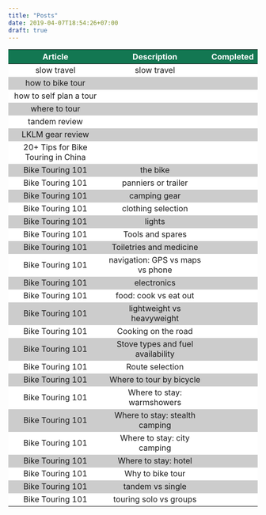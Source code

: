 ```yaml
---
title: "Posts"
date: 2019-04-07T18:54:26+07:00
draft: true
---
```


| Article                            | Description                       | Completed |
|------------------------------------|-----------------------------------|-----------|
| slow travel                        | slow travel                       |          |
| how to bike tour                   |                                   |          |
| how to self plan a tour            |                                   |          |
| where to tour                      |                                   |          |
| tandem review                      |                                   |          |
| LKLM gear review                   |                                   |          |
| 20+ Tips for Bike Touring in China |                                   |          |
| Bike Touring 101                   | the bike                          |          |
| Bike Touring 101                   | panniers or trailer               |          |
| Bike Touring 101                   | camping gear                      |          |
| Bike Touring 101                   | clothing selection                |          |
| Bike Touring 101                   | lights                            |          |
| Bike Touring 101                   | Tools and spares                  |          |
| Bike Touring 101                   | Toiletries and medicine           |          |
| Bike Touring 101                   | navigation: GPS vs maps vs phone  |          |
| Bike Touring 101                   | electronics                       |          |
| Bike Touring 101                   | food: cook vs eat out             |          |
| Bike Touring 101                   | lightweight vs heavyweight        |          |
| Bike Touring 101                   | Cooking on the road               |          |
| Bike Touring 101                   | Stove types and fuel availability |          |
| Bike Touring 101                   | Route selection                   |          |
| Bike Touring 101                   | Where to tour by bicycle          |          |
| Bike Touring 101                   | Where to stay: warmshowers        |          |
| Bike Touring 101                   | Where to stay: stealth camping    |          |
| Bike Touring 101                   | Where to stay: city camping       |          |
| Bike Touring 101                   | Where to stay: hotel              |          |
| Bike Touring 101                   | Why to bike tour                  |          |
| Bike Touring 101                   | tandem vs single                  |          |
| Bike Touring 101                   | touring solo vs groups            |          |

<script src="../js/sorttable.js"></script>
<script>
var x = document.getElementsByTagName("TABLE");
console.log(x.length, " tables")
for (let i = 0; i < x.length; i++) {
  x[i].classList.add("sortable")
}
</script>

<style>
table {
    width: 100%;
}
td {
    text-align: center;
}
tr:nth-child(even) {background: #CCC}
tr:nth-child(odd) {background: #FFF}
tr:hover {
    background: #DDD;
}
th {
    background: #137752;
    color: white;
}
table.sortable th:not(.sorttable_sorted):not(.sorttable_sorted_reverse):not(.sorttable_nosort):after { 
    content: " \25B4\25BE" 
}
</style>